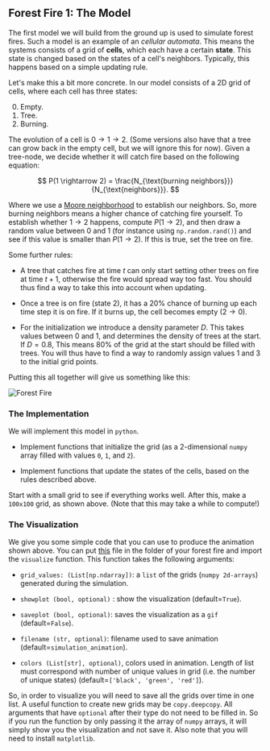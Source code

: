 ## Forest Fire 1: The Model

The first model we will build from the ground up is used to simulate forest fires. Such a model is an example of an *cellular automata*. This means the systems consists of a grid of **cells**, which each have a certain **state**. This state is changed based on the states of a cell's neighbors. Typically, this happens based on a simple updating rule.

Let's make this a bit more concrete. In our model consists of a 2D grid of cells, where each cell has three states:

0. Empty.
1. Tree.
2. Burning.

The evolution of a cell is $0 \rightarrow 1 \rightarrow 2$. (Some versions also have that a tree can grow back in the empty cell, but we will ignore this for now). Given a tree-node, we decide whether it will catch fire based on the following equation:

$$ P(1 \rightarrow 2) = \frac{N_{\text{burning neighbors}}}{N_{\text{neighbors}}}. $$

Where we use a [Moore neighborhood](https://en.wikipedia.org/wiki/Moore_neighborhood) to establish our neighbors. So, more burning neighbors means a higher chance of catching fire yourself. To establish whether $1\rightarrow2$ happens, compute $P(1 \rightarrow 2)$, and then draw a random value between 0 and 1 (for instance using `np.random.rand()`) and see if this value is smaller than $P(1 \rightarrow 2)$. If this is true, set the tree on fire.

Some further rules:

* A tree that catches fire at time $t$ can only start setting other trees on fire at time $t+1$, otherwise the fire would spread way too fast. You should thus find a way to take this into account when updating.

* Once a tree is on fire (state $2$), it has a 20% chance of burning up each time step it is on fire. If it burns up, the cell becomes empty ($2 \rightarrow 0$).

* For the initialization we introduce a density parameter $D$. This takes values between $0$ and $1$, and determines the density of trees at the start. If $D=0.8$, This means $80\%$ of the grid at the start should be filled with trees. You will thus have to find a way to randomly assign values $1$ and $3$ to the initial grid points.

Putting this all together will give us something like this:

![Forest Fire](forest_fire.gif)


### The Implementation

We will implement this model in `python`. 

* Implement functions that initialize the grid (as a 2-dimensional `numpy` array filled with values `0`, `1`, and `2`). 

* Implement functions that update the states of the cells, based on the rules described above.

Start with a small grid to see if everything works well. After this, make a `100x100` grid, as shown above. (Note that this may take a while to compute!)


### The Visualization

We give you some simple code that you can use to produce the animation shown above. You can put [this](https://raw.githubusercontent.com/minprog/project/2022/abm/forest/forest1/visualize.py) file in the folder of your forest fire and import the `visualize` function. This function takes the following arguments:

* `grid_values: (List[np.ndarray])`: a `list` of the grids (`numpy 2d-arrays`) generated during the simulation.

* `showplot (bool, optional)` : show the visualization (default=`True`).

* `saveplot (bool, optional)`: saves the visualization as a `gif` (default=`False`).

* `filename (str, optional)`: filename used to save animation (default=`simulation_animation`).

* `colors (List[str], optional)`, colors used in animation. Length of list must correspond with number of unique values in grid (i.e. the number of unique states) (default=`['black', 'green', 'red']`).

So, in order to visualize you will need to save all the grids over time in one list. A useful function to create new grids may be `copy.deepcopy`. All arguments that have `optional` after their type do not need to be filled in. So if you run the function by only passing it the array of `numpy` arrays, it will simply show you the visualization and not save it. Also note that you will need to install `matplotlib`.

<!-- Je mag zelf bepalen hoe je de visualisatie wil vormgeven, al moet het wel een bewegend resultaat geven (`.gif`, `.mp4`, of een webpagina waar je het op kan runnen) zoals in het voorbeeld hierboven. Hieronder twee suggesties:

- `matplotlib` ondersteunt animaties, en dit is vrij gemakkelijk te implementeren (zoals je in deze [tutorial](https://matplotlib.org/stable/gallery/animation/dynamic_image.html) kan zien). Als je `matplotlib` gebruikt, is het goed om het grid te visualiseren door middel van een heatmap (`imshow`).
- Als een alternatief: `pygame` is een Python library voor 2D spelletjes, maar kan ook gebruikt worden voor 2D animaties. [Hier](https://www.pygame.org/wiki/tutorials) vind je tutorials.

Het is verstandig om eerst alleen een afbeelding te plotten en dit later uit te bouwen naar een animatie. -->
